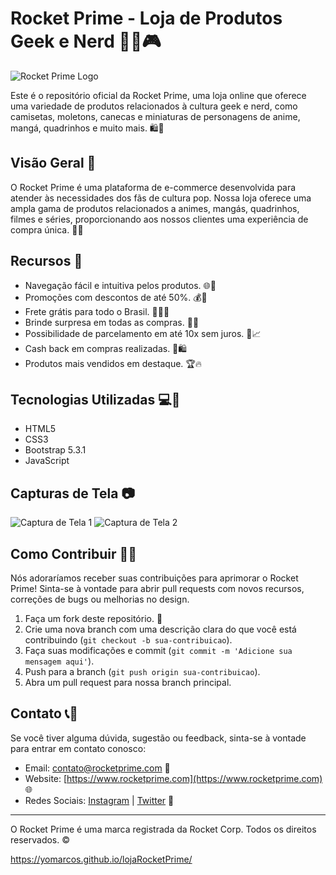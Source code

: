 # Rocket Prime - Loja de Produtos Geek e Nerd 🚀👾🎮

![Rocket Prime Logo](logo.png)

Este é o repositório oficial da Rocket Prime, uma loja online que oferece uma variedade de produtos relacionados à cultura geek e nerd, como camisetas, moletons, canecas e miniaturas de personagens de anime, mangá, quadrinhos e muito mais. 🛍️🎉

## Visão Geral 🌟

O Rocket Prime é uma plataforma de e-commerce desenvolvida para atender às necessidades dos fãs de cultura pop. Nossa loja oferece uma ampla gama de produtos relacionados a animes, mangás, quadrinhos, filmes e séries, proporcionando aos nossos clientes uma experiência de compra única. 🛒🎁

## Recursos 🚀

- Navegação fácil e intuitiva pelos produtos. 🌐🧭
- Promoções com descontos de até 50%. 💰🎁
- Frete grátis para todo o Brasil. 🚚🇧🇷
- Brinde surpresa em todas as compras. 🎁🎈
- Possibilidade de parcelamento em até 10x sem juros. 🔄📈
- Cash back em compras realizadas. 💸🛍️
- Produtos mais vendidos em destaque. 🏆🔥

## Tecnologias Utilizadas 💻🔧

- HTML5
- CSS3
- Bootstrap 5.3.1
- JavaScript

## Capturas de Tela 📷

![Captura de Tela 1](screenshot1.png)
![Captura de Tela 2](screenshot2.png)

## Como Contribuir 🤝🌟

Nós adoraríamos receber suas contribuições para aprimorar o Rocket Prime! Sinta-se à vontade para abrir pull requests com novos recursos, correções de bugs ou melhorias no design.

1. Faça um fork deste repositório. 🍴
2. Crie uma nova branch com uma descrição clara do que você está contribuindo (`git checkout -b sua-contribuicao`).
3. Faça suas modificações e commit (`git commit -m 'Adicione sua mensagem aqui'`).
4. Push para a branch (`git push origin sua-contribuicao`).
5. Abra um pull request para nossa branch principal.

## Contato 📞📧

Se você tiver alguma dúvida, sugestão ou feedback, sinta-se à vontade para entrar em contato conosco:

- Email: contato@rocketprime.com 📧
- Website: [https://www.rocketprime.com](https://www.rocketprime.com) 🌐
- Redes Sociais: [Instagram](https://www.instagram.com/rocketprime) | [Twitter](https://www.twitter.com/rocketprime) 📱

---

O Rocket Prime é uma marca registrada da Rocket Corp. Todos os direitos reservados. ©

https://yomarcos.github.io/lojaRocketPrime/
